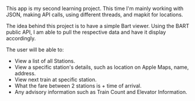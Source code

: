 This app is my second learning project. This time I'm mainly working with JSON, making API calls, using different threads,
and mapkit for locations.

The idea behind this project is to have a simple Bart viewer.
Using the BART public API, I am able to pull the respective data and have it display accordingly. 

The user will be able to:
* View a list of all Stations.
* View a specific station's details, such as location on Apple Maps, name, address.
* View next train at specific station.
* What the fare between 2 stations is + time of arrival.
* Any advisory information such as Train Count and Elevator Information.
